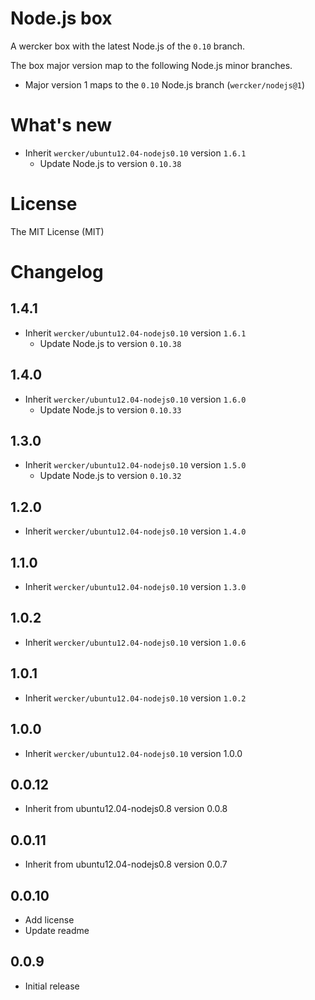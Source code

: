 # Node.js box

A wercker box with the latest Node.js of the `0.10` branch.

The box major version map to the following Node.js minor branches.

- Major version 1 maps to the `0.10` Node.js branch (`wercker/nodejs@1`)

# What's new

- Inherit `wercker/ubuntu12.04-nodejs0.10` version `1.6.1`
  - Update Node.js to version `0.10.38`

# License

The MIT License (MIT)

# Changelog

## 1.4.1

- Inherit `wercker/ubuntu12.04-nodejs0.10` version `1.6.1`
  - Update Node.js to version `0.10.38`

## 1.4.0

- Inherit `wercker/ubuntu12.04-nodejs0.10` version `1.6.0`
  - Update Node.js to version `0.10.33`

## 1.3.0

- Inherit `wercker/ubuntu12.04-nodejs0.10` version `1.5.0`
  - Update Node.js to version `0.10.32`

## 1.2.0

- Inherit `wercker/ubuntu12.04-nodejs0.10` version `1.4.0`

## 1.1.0

- Inherit `wercker/ubuntu12.04-nodejs0.10` version `1.3.0`

## 1.0.2

- Inherit `wercker/ubuntu12.04-nodejs0.10` version `1.0.6`

## 1.0.1

- Inherit `wercker/ubuntu12.04-nodejs0.10` version `1.0.2`

## 1.0.0

- Inherit `wercker/ubuntu12.04-nodejs0.10` version 1.0.0

## 0.0.12

- Inherit from ubuntu12.04-nodejs0.8 version 0.0.8

## 0.0.11

- Inherit from ubuntu12.04-nodejs0.8 version 0.0.7

## 0.0.10

- Add license
- Update readme

## 0.0.9

- Initial release
